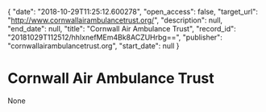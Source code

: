 {
  "date": "2018-10-29T11:25:12.600278", 
  "open_access": false, 
  "target_url": "http://www.cornwallairambulancetrust.org/", 
  "description": null, 
  "end_date": null, 
  "title": "Cornwall Air Ambulance Trust", 
  "record_id": "20181029T112512/hhIxnefMEm4Bk8ACZUHrbg==", 
  "publisher": "cornwallairambulancetrust.org", 
  "start_date": null
}

# Cornwall Air Ambulance Trust

None